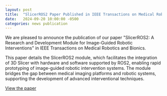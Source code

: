 ```yaml
---
layout: post
title:  "SlicerROS2 Paper Published in IEEE Transactions on Medical Robotics and Bionics"
date:   2024-09-20 10:00:00 -0500
categories: news publication
---
```


We are pleased to announce the publication of our paper "SlicerROS2: A Research and Development Module for Image-Guided Robotic Interventions" in IEEE Transactions on Medical Robotics and Bionics.

This paper details the SlicerROS2 module, which facilitates the integration of 3D Slicer with hardware and software supported by ROS2, enabling rapid prototyping of image-guided robotic intervention systems. The module bridges the gap between medical imaging platforms and robotic systems, supporting the development of advanced interventional techniques.

[View the paper](https://doi.org/10.1109/TMRB.2024.3464683)
